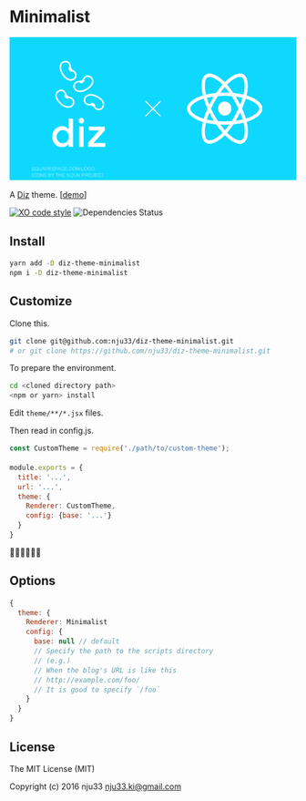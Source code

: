 # Minimalist

![Dix and React](https://github.com/nju33/diz-theme-minimalist/blob/master/media/image.png?raw=true)

A [Diz](https://github.com/nju33/diz) theme. [[demo](https://nju33.github.io/diz-theme-minimalist/)]

[![XO code style](https://img.shields.io/badge/code_style-XO-5ed9c7.svg)](https://github.com/sindresorhus/xo) ![Dependencies Status](https://david-dm.org/nju33/diz-theme-minimalist.svg)

## Install

```bash
yarn add -D diz-theme-minimalist
npm i -D diz-theme-minimalist
```

## Customize

Clone this.

```bash
git clone git@github.com:nju33/diz-theme-minimalist.git
# or git clone https://github.com/nju33/diz-theme-minimalist.git
```

To prepare the environment.

```bash
cd <cloned directory path>
<npm or yarn> install
```

Edit `theme/**/*.jsx` files.

Then read in config.js.

```js
const CustomTheme = require('./path/to/custom-theme');

module.exports = {
  title: '...',
  url: '...',
  theme: {
    Renderer: CustomTheme,
    config: {base: '...'}
  }
}
```

:tada::clap::clap::clap::clap::clap:

## Options

```js
{
  theme: {
    Renderer: Minimalist
    config: {
      base: null // default
      // Specify the path to the scripts directory
      // (e.g.)
      // When the blog's URL is like this
      // http://example.com/foo/
      // It is good to specify `/foo`
    }
  }
}
```

## License

The MIT License (MIT)

Copyright (c) 2016 nju33 <nju33.ki@gmail.com>
